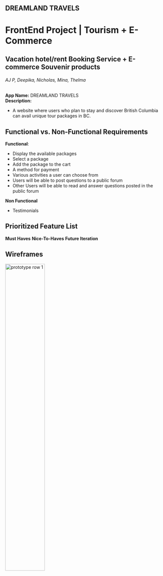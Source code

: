 ## DREAMLAND TRAVELS
# FrontEnd Project | Tourism + E-Commerce
## Vacation hotel/rent Booking Service + E-commerce Souvenir products
###### AJ P, Deepika, Nicholas, Mina, Thelma



**App Name:** DREAMLAND TRAVELS<br/>
**Description:**
*  A website where users who plan to stay and discover British Columbia can  avail unique tour packages in BC.


## Functional vs. Non-Functional Requirements

**Functional**:
* Display the available packages 
* Select a package 
* Add the package to the cart
* A method for payment
* Various activities a user can choose from
* Users will be able to post questions to a public forum
* Other Users will be able to read and answer questions posted in the public forum

**Non Functional**
* Testimonials

## Prioritized Feature List

**Must Haves**
**Nice-To-Haves**
**Future Iteration**

## Wireframes ##
<img src="https://i.imgur.com/grQ4JCY.png" alt="prototype row 1" width="50%%">
